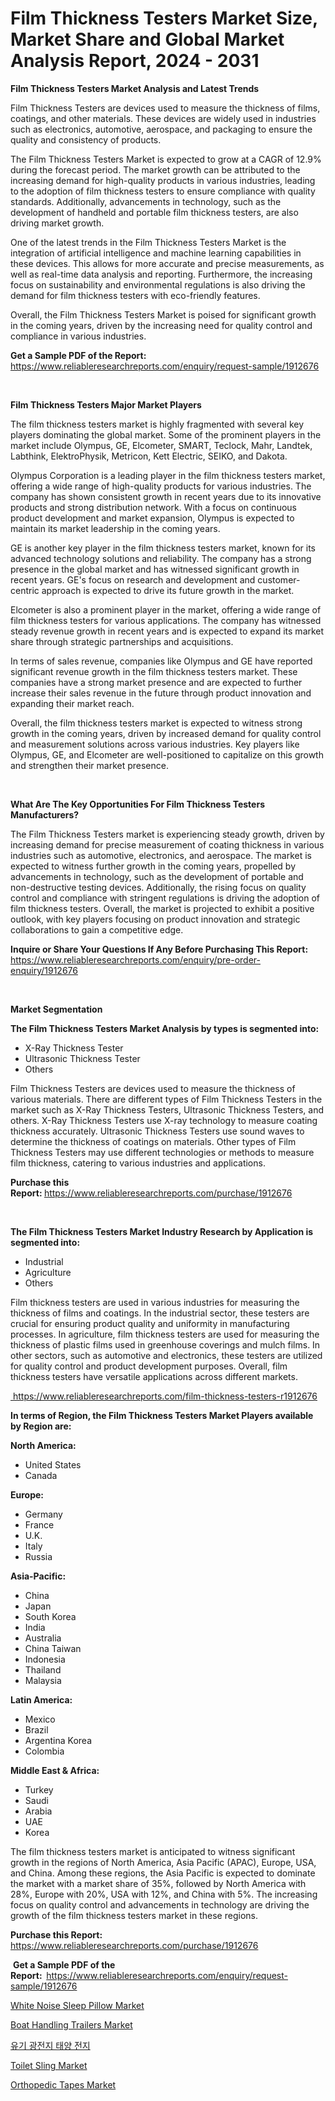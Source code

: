 <p><h1>Film Thickness Testers Market Size, Market Share and Global Market Analysis Report, 2024 - 2031</h1></p><p><strong>Film Thickness Testers Market Analysis and Latest Trends</strong></p>
<p><p>Film Thickness Testers are devices used to measure the thickness of films, coatings, and other materials. These devices are widely used in industries such as electronics, automotive, aerospace, and packaging to ensure the quality and consistency of products.</p><p>The Film Thickness Testers Market is expected to grow at a CAGR of 12.9% during the forecast period. The market growth can be attributed to the increasing demand for high-quality products in various industries, leading to the adoption of film thickness testers to ensure compliance with quality standards. Additionally, advancements in technology, such as the development of handheld and portable film thickness testers, are also driving market growth.</p><p>One of the latest trends in the Film Thickness Testers Market is the integration of artificial intelligence and machine learning capabilities in these devices. This allows for more accurate and precise measurements, as well as real-time data analysis and reporting. Furthermore, the increasing focus on sustainability and environmental regulations is also driving the demand for film thickness testers with eco-friendly features.</p><p>Overall, the Film Thickness Testers Market is poised for significant growth in the coming years, driven by the increasing need for quality control and compliance in various industries.</p></p>
<p><strong>Get a Sample PDF of the Report:&nbsp;</strong> <a href="https://www.reliableresearchreports.com/enquiry/request-sample/1912676">https://www.reliableresearchreports.com/enquiry/request-sample/1912676</a></p>
<p>&nbsp;</p>
<p><strong>Film Thickness Testers Major Market Players</strong></p>
<p><p>The film thickness testers market is highly fragmented with several key players dominating the global market. Some of the prominent players in the market include Olympus, GE, Elcometer, SMART, Teclock, Mahr, Landtek, Labthink, ElektroPhysik, Metricon, Kett Electric, SEIKO, and Dakota.</p><p>Olympus Corporation is a leading player in the film thickness testers market, offering a wide range of high-quality products for various industries. The company has shown consistent growth in recent years due to its innovative products and strong distribution network. With a focus on continuous product development and market expansion, Olympus is expected to maintain its market leadership in the coming years.</p><p>GE is another key player in the film thickness testers market, known for its advanced technology solutions and reliability. The company has a strong presence in the global market and has witnessed significant growth in recent years. GE's focus on research and development and customer-centric approach is expected to drive its future growth in the market.</p><p>Elcometer is also a prominent player in the market, offering a wide range of film thickness testers for various applications. The company has witnessed steady revenue growth in recent years and is expected to expand its market share through strategic partnerships and acquisitions.</p><p>In terms of sales revenue, companies like Olympus and GE have reported significant revenue growth in the film thickness testers market. These companies have a strong market presence and are expected to further increase their sales revenue in the future through product innovation and expanding their market reach.</p><p>Overall, the film thickness testers market is expected to witness strong growth in the coming years, driven by increased demand for quality control and measurement solutions across various industries. Key players like Olympus, GE, and Elcometer are well-positioned to capitalize on this growth and strengthen their market presence.</p></p>
<p>&nbsp;</p>
<p><strong>What Are The Key Opportunities For Film Thickness Testers Manufacturers?</strong></p>
<p><p>The Film Thickness Testers market is experiencing steady growth, driven by increasing demand for precise measurement of coating thickness in various industries such as automotive, electronics, and aerospace. The market is expected to witness further growth in the coming years, propelled by advancements in technology, such as the development of portable and non-destructive testing devices. Additionally, the rising focus on quality control and compliance with stringent regulations is driving the adoption of film thickness testers. Overall, the market is projected to exhibit a positive outlook, with key players focusing on product innovation and strategic collaborations to gain a competitive edge.</p></p>
<p><strong>Inquire or Share Your Questions If Any Before Purchasing This Report:</strong> <a href="https://www.reliableresearchreports.com/enquiry/pre-order-enquiry/1912676">https://www.reliableresearchreports.com/enquiry/pre-order-enquiry/1912676</a></p>
<p>&nbsp;</p>
<p><strong>Market Segmentation</strong></p>
<p><strong>The Film Thickness Testers Market Analysis by types is segmented into:</strong></p>
<p><ul><li>X-Ray Thickness Tester</li><li>Ultrasonic Thickness Tester</li><li>Others</li></ul></p>
<p><p>Film Thickness Testers are devices used to measure the thickness of various materials. There are different types of Film Thickness Testers in the market such as X-Ray Thickness Testers, Ultrasonic Thickness Testers, and others. X-Ray Thickness Testers use X-ray technology to measure coating thickness accurately. Ultrasonic Thickness Testers use sound waves to determine the thickness of coatings on materials. Other types of Film Thickness Testers may use different technologies or methods to measure film thickness, catering to various industries and applications.</p></p>
<p><strong>Purchase this Report:&nbsp;</strong><a href="https://www.reliableresearchreports.com/purchase/1912676">https://www.reliableresearchreports.com/purchase/1912676</a></p>
<p>&nbsp;</p>
<p><strong>The Film Thickness Testers Market Industry Research by Application is segmented into:</strong></p>
<p><ul><li>Industrial</li><li>Agriculture</li><li>Others</li></ul></p>
<p><p>Film thickness testers are used in various industries for measuring the thickness of films and coatings. In the industrial sector, these testers are crucial for ensuring product quality and uniformity in manufacturing processes. In agriculture, film thickness testers are used for measuring the thickness of plastic films used in greenhouse coverings and mulch films. In other sectors, such as automotive and electronics, these testers are utilized for quality control and product development purposes. Overall, film thickness testers have versatile applications across different markets.</p></p>
<p><a href="https://www.reliableresearchreports.com/film-thickness-testers-r1912676">&nbsp;https://www.reliableresearchreports.com/film-thickness-testers-r1912676</a></p>
<p><strong>In terms of Region, the Film Thickness Testers Market Players available by Region are:</strong></p>
<p>
    <p> <strong> North America: </strong>
        <ul>
            <li>United States</li>
            <li>Canada</li>
        </ul>
        </p> 
    <p> <strong> Europe: </strong>
        <ul>
            <li>Germany</li>
            <li>France</li>
            <li>U.K.</li>
            <li>Italy</li>
            <li>Russia</li>
        </ul>
        </p> 
    <p> <strong> Asia-Pacific: </strong>
        <ul>
            <li>China</li>
            <li>Japan</li>
            <li>South Korea</li>
            <li>India</li>
            <li>Australia</li>
            <li>China Taiwan</li>
            <li>Indonesia</li>
            <li>Thailand</li>
            <li>Malaysia</li>
        </ul>
        </p> 
    <p> <strong> Latin America: </strong>
        <ul>
            <li>Mexico</li>
            <li>Brazil</li>
            <li>Argentina Korea</li>
            <li>Colombia</li>
        </ul>
        </p> 
    <p> <strong> Middle East & Africa: </strong>
        <ul>
            <li>Turkey</li>
            <li>Saudi</li>
            <li>Arabia</li>
            <li>UAE</li>
            <li>Korea</li>
        </ul>
    </p>
    </p>
<p><p>The film thickness testers market is anticipated to witness significant growth in the regions of North America, Asia Pacific (APAC), Europe, USA, and China. Among these regions, the Asia Pacific is expected to dominate the market with a market share of 35%, followed by North America with 28%, Europe with 20%, USA with 12%, and China with 5%. The increasing focus on quality control and advancements in technology are driving the growth of the film thickness testers market in these regions.</p></p>
<p><strong>Purchase this Report: </strong><a href="https://www.reliableresearchreports.com/purchase/1912676">https://www.reliableresearchreports.com/purchase/1912676</a></p>
<p>&nbsp;<strong>Get a Sample PDF of the Report:&nbsp;&nbsp;</strong><a href="https://www.reliableresearchreports.com/enquiry/request-sample/1912676">https://www.reliableresearchreports.com/enquiry/request-sample/1912676</a></p>
<p><strong></strong></p>
<p><p><a href="https://medium.com/@susanwest38/market-forecast-global-white-noise-sleep-pillow-trends-and-impact-analysis-2024-2031-by-21999fa59c19">White Noise Sleep Pillow Market</a></p><p><a href="https://github.com/brendafegmorris532/Market-Research-Report-List-1/blob/main/boat-handling-trailers-market.md">Boat Handling Trailers Market</a></p><p><a href="https://medium.com/@gabrielblanda5656/%EA%B8%80%EB%A1%9C%EB%B2%8C-%EC%9C%A0%EA%B8%B0-%ED%83%9C%EC%96%91%EA%B4%91-%EC%A0%84%EC%A7%80-%EC%8B%9C%EC%9E%A5-%EB%8F%99%ED%96%A5-%EC%84%B1%EC%9E%A5-%EA%B8%B0%ED%9A%8C%EC%99%80-%EB%8F%84%EC%A0%84%EC%97%90-%EB%8C%80%ED%95%9C-%EC%98%88%EC%B8%A1-2024%EB%85%84%EB%B6%80%ED%84%B0-2031%EB%85%84%EA%B9%8C%EC%A7%80-07c68a6b9577">유기 광전지 태양 전지</a></p><p><a href="https://issuu.com/reportprime-2/docs/toilet-sling-market-size-2030.pptx">Toilet Sling Market</a></p><p><a href="https://issuu.com/reportprime-2/docs/orthopedic-tapes-market-size-2030.pptx">Orthopedic Tapes Market</a></p></p>